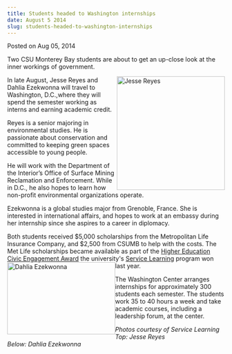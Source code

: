 ```yaml
---
title: Students headed to Washington internships
date: August 5 2014
slug: students-headed-to-washington-internships
---
```


  



<span class="date">Posted on Aug 05, 2014    </span>
<p>Two CSU Monterey Bay students are about to get an up-close look
at the inner workings of government.</p>
<p><img alt="Jesse Reyes" src="https://news.csumb.edu/sites/default/files/65/attachments/news/images/jesse.jpg" style="width:250px; height:263px; float:right">In late August,
Jesse Reyes and Dahlia Ezekwonna will travel to Washington,
D.C.,where they will spend the semester working as interns and
earning academic credit.</img></p>
<p>Reyes is a senior majoring in environmental studies. He is
passionate about conservation and committed to keeping green spaces
accessible to young people.</p>
<p>He will work with the Department of the Interior&#x2019;s Office of
Surface Mining Reclamation and Enforcement. While in D.C., he also
hopes to learn how non-profit environmental organizations
operate.</p>
<p>Ezekwonna is a global studies major from Grenoble, France. She
is interested in international affairs, and hopes to work at an
embassy during her internship since she aspires to a career in
diplomacy.</p>
<p>Both students received $5,000 scholarships from the Metropolitan
Life Insurance Company, and $2,500 from CSUMB to help with the
costs. The Met Life scholarships became available as part of the
<a href="../../../2013/jul/29/another-service-learning-award-csumb.html" rel="nofollow">Higher Education Civic Engagement Award</a> the
university&apos;s <a href="https://service.csumb.edu" rel="nofollow">Service Learning</a> program won last
year.&#xA0;<img alt="Dahlia Ezekwonna" src="https://news.csumb.edu/sites/default/files/65/attachments/news/images/dahlia.jpg" style="width:250px; height:167px; float:left"/></p>
<p>The Washington Center arranges internships for approximately 300
students each semester. The students work 35 to 40 hours a week and
take academic courses, including a leadership forum, at the
center.</p>
<p class="small"><em>Photos courtesy of Service Learning<br>
Top: Jesse Reyes<br>
Below: Dahlia Ezekwonna</br></br></em><br>
&#xA0;</br></p>





```
